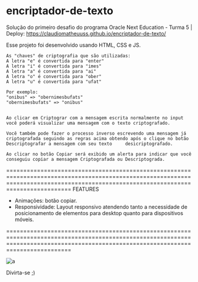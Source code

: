 # encriptador-de-texto
Solução do primeiro desafio do programa Oracle Next Education - Turma 5 | Deploy: https://claudiomatheuuss.github.io/encriptador-de-texto/

Esse projeto foi desenvolvido usando HTML, CSS e JS.
    
    
    As "chaves" de criptografia que são utilizadas:
    A letra "e" é convertida para "enter"
    A letra "i" é convertida para "imes"
    A letra "a" é convertida para "ai"
    A letra "o" é convertida para "ober"
    A letra "u" é convertida para "ufat"

    Por exemplo:
    "onibus" => "obernimesbufats"
    "obernimesbufats" => "onibus"
	
	
	Ao clicar em Criptograr com a mensagem escrita normalmente no input você poderá visualizar uma mensagem com o texto criptografado.

	Você também pode fazer o processo inverso escrevendo uma mensagem já criptografada seguindo as regras acima obtendo após o clique no botão Descriptografar a mensagem com seu texto 	desicriptografado.

	Ao clicar no botão Copiar será exibido um alerta para indicar que você conseguiu copiar a mensagem Criptografada ou Descriptograda.

=====================================================================================================================================================================================
				FEATURES
* Animações: botão copiar.
* Responsividade: Layout responsivo atendendo tanto a necessidade de posicionamento de elementos para desktop quanto para dispositivos móveis.

=====================================================================================================================================================================================





![a](https://github.com/ClaudiOmatheuuss/encriptador-de-texto/assets/113804116/c4f46339-fa03-41be-a3bd-cfe916e26db4)




Divirta-se ;)
